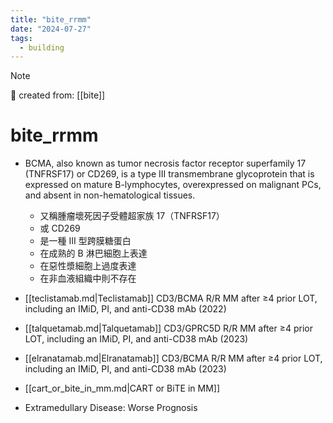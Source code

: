 ```yaml
---
title: "bite_rrmm"
date: "2024-07-27"
tags:
  - building
---
```


> [!NOTE]
> 🌱 created from: [[bite]]

# bite_rrmm

- BCMA, also known as tumor necrosis factor receptor superfamily 17 (TNFRSF17) or CD269, is a type III transmembrane glycoprotein that is expressed on mature B-lymphocytes, overexpressed on malignant PCs, and absent in non-hematological tissues.

  - 又稱腫瘤壞死因子受體超家族 17（TNFRSF17）
  - 或 CD269
  - 是一種 III 型跨膜糖蛋白
  - 在成熟的 B 淋巴細胞上表達
  - 在惡性漿細胞上過度表達
  - 在非血液組織中則不存在

- [[teclistamab.md|Teclistamab]] CD3/BCMA R/R MM after ≥4 prior LOT, including an IMiD, PI, and anti-CD38 mAb (2022)
- [[talquetamab.md|Talquetamab]] CD3/GPRC5D R/R MM after ≥4 prior LOT, including an IMiD, PI, and anti-CD38 mAb (2023)
- [[elranatamab.md|Elranatamab]] CD3/BCMA R/R MM after ≥4 prior LOT, including an IMiD, PI, and anti-CD38 mAb (2023)

- [[cart_or_bite_in_mm.md|CART or BiTE in MM]]
- Extramedullary Disease: Worse Prognosis
